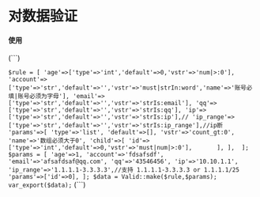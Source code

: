 # 对数据验证
#### 使用
(```)

`$rule = [
	'age'=>['type'=>'int','default'=>0,'vstr'=>'num|>:0'],
	'account'=>['type'=>'str','default'=>'','vstr'=>'must|strIn:word','name'=>'账号必填|账号必须为字母'],
	'email'=>['type'=>'str','default'=>'','vstr'=>'strIs:email'],
	'qq'=>['type'=>'str','default'=>'','vstr'=>'strIs:qq'],
	'ip'=>['type'=>'str','default'=>'','vstr'=>'strIs:ip'],//
	'ip_range'=>['type'=>'str','default'=>'','vstr'=>'strIs:ip_range'],//ip断
	'params'=>[
	    'type'=>'list',
	    'default'=>[],
	    'vstr'=>'count_gt:0',
	    'name'=>'数组必须大于0',
	    'child'=>[
	        'id'=>['type'=>'int','default'=>0,'vstr'=>'must|num|>:0'],      
	    ],
	], 
];
$params = [
	'age'=>1,
	'account'=>'fdsafsdf',
	'email'=>'afsafdsaf@qq.com',
	'qq'=>'43546456',
	'ip'=>'10.10.1.1',
	'ip_range'=>'1.1.1.1-3.3.3.3',//支持 1.1.1.1-3.3.3.3 or 1.1.1.1/25
	'params'=>['id'=>0],
];
$data = Valid::make($rule,$params);
var_export($data);`
(```)
